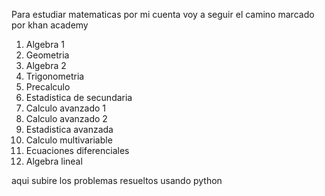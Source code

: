 Para estudiar matematicas por mi cuenta voy a seguir el camino marcado por khan academy

1. Algebra 1
2. Geometria
3. Algebra 2
4. Trigonometria
5. Precalculo
6. Estadistica de secundaria
7. Calculo avanzado 1
8. Calculo avanzado 2
9. Estadistica avanzada
10. Calculo multivariable
11. Ecuaciones diferenciales
12. Algebra lineal

aqui subire los problemas resueltos usando python